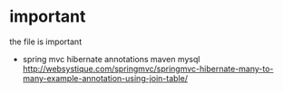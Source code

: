 # important
the file is important
- spring mvc hibernate annotations maven mysql
http://websystique.com/springmvc/springmvc-hibernate-many-to-many-example-annotation-using-join-table/
